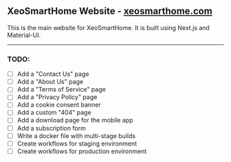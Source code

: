 ## XeoSmartHome Website - [xeosmarthome.com](https://xeosmarthome.com)

This is the main website for XeoSmartHome. It is built using Next.js and Material-UI.

---

### TODO:

- [ ] Add a "Contact Us" page
- [ ] Add a "About Us" page
- [ ] Add a "Terms of Service" page
- [ ] Add a "Privacy Policy" page
- [ ] Add a cookie consent banner
- [ ] Add a custom "404" page
- [ ] Add a download page for the mobile app
- [ ] Add a subscription form
- [ ] Write a docker file with multi-stage builds
- [ ] Create workflows for staging environment
- [ ] Create workflows for production environment
